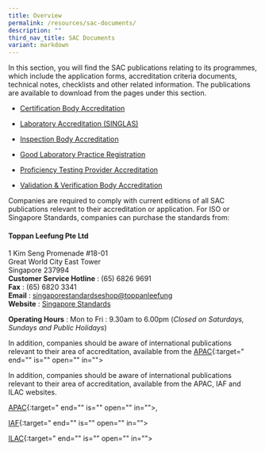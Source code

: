 ```yaml
---
title: Overview
permalink: /resources/sac-documents/
description: ""
third_nav_title: SAC Documents
variant: markdown
---
```

In this section, you will find the SAC publications relating to its programmes, which include the application forms, accreditation criteria documents, technical notes, checklists and other related information. The publications are available to download from the pages under this section.

* [Certification Body Accreditation](/resources/sac-documents/certification-body-accreditation)

* [Laboratory Accreditation (SINGLAS)](/resources/sac-documents/laboratory-accreditation)

* [Inspection Body Accreditation](/resources/sac-documents/inspection-body-accreditation)

* [Good Laboratory Practice Registration](/resources/sac-documents/good-laboratory-practice-registration)

* [Proficiency Testing Provider Accreditation](/resources/sac-documents/proficiency-testing-provider-accreditation) 

* [Validation &amp; Verification Body Accreditation](/resources/sac-documents/validation-and-verification-body-accreditation)

Companies are required to comply with current editions of all SAC publications relevant to their accreditation or application. For ISO or Singapore Standards, companies can purchase the standards from: 

#### Toppan Leefung Pte Ltd 
1 Kim Seng Promenade #18-01\
Great World City East Tower\
Singapore 237994\
**Customer Service Hotline** : (65) 6826 9691\
**Fax** : (65) 6820 3341\
**Email** : <a href="mailto:singaporestandardseshop@toppanleefung.com">singaporestandardseshop@toppanleefung</a>\
**Website** : 
[Singapore Standards](https://www.singaporestandardseshop.sg/)

**Operating Hours** : Mon to Fri : 9.30am to 6.00pm (*Closed on Saturdays, Sundays and Public Holidays*)


In addition, companies should be aware of international publications relevant to their area of accreditation, available from the [APAC](https://www.apac-accreditation.org/){:target=" end="" is="" open="" in=""&gt;


In addition, companies should be aware of international publications relevant to their area of accreditation, available from the APAC, IAF and ILAC websites.

[APAC](https://www.apac-accreditation.org/){:target=" end="" is="" open="" in=""&gt;,

[IAF](https://iaf.nu/en/home/){:target=" end="" is="" open="" in=""&gt;

[ILAC](https://ilac.org){:target=" end="" is="" open="" in=""&gt;



